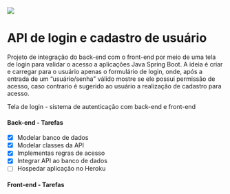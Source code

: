 <img src="https://github.com/leoarcabold/tela-de-login-cadastro/blob/main/img/banner.jpg"> 

# API de login e cadastro de usuário
<div>
Projeto de integração do back-end com o front-end por meio de uma tela de login para validar o acesso a aplicações Java Spring Boot. A ideia é criar e carregar para o usuário apenas o formulário de login, onde, após a entrada de um “usuário/senha” válido mostre se ele possui permissão de acesso, caso contrario é sugerido ao usuário a realização de cadastro para acesso.

Tela de login - sistema de autenticação com back-end  e front-end

#### Back-end - Tarefas
- [x] Modelar banco de dados
- [x] Modelar classes da API
- [x] Implementas regras de acesso
- [x] Integrar API ao banco de dados
- [ ] Hospedar aplicação no Heroku

#### Front-end - Tarefas
</div>
